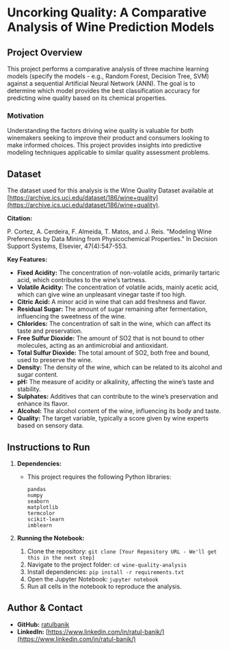 # Uncorking Quality: A Comparative Analysis of Wine Prediction Models

## Project Overview

This project performs a comparative analysis of three machine learning models (specify the models - e.g., Random Forest, Decision Tree, SVM) against a sequential Artificial Neural Network (ANN). The goal is to determine which model provides the best classification accuracy for predicting wine quality based on its chemical properties. 

### Motivation 

Understanding the factors driving wine quality is valuable for both winemakers seeking to improve their product and consumers looking to make informed choices. This project provides insights into predictive modeling techniques applicable to similar quality assessment problems.

## Dataset

The dataset used for this analysis is the Wine Quality Dataset available at [https://archive.ics.uci.edu/dataset/186/wine+quality](https://archive.ics.uci.edu/dataset/186/wine+quality).

**Citation:**

P. Cortez, A. Cerdeira, F. Almeida, T. Matos, and J. Reis. "Modeling Wine Preferences by Data Mining from Physicochemical Properties." In Decision Support Systems, Elsevier, 47(4):547-553. 

**Key Features:**

* **Fixed Acidity:** The concentration of non-volatile acids, primarily tartaric acid, which contributes to the wine’s tartness.
* **Volatile Acidity:** The concentration of volatile acids, mainly acetic acid, which can give wine an unpleasant vinegar taste if too high.
* **Citric Acid:** A minor acid in wine that can add freshness and flavor.
* **Residual Sugar:** The amount of sugar remaining after fermentation, influencing the sweetness of the wine.
* **Chlorides:** The concentration of salt in the wine, which can affect its taste and preservation.
* **Free Sulfur Dioxide:** The amount of SO2 that is not bound to other molecules, acting as an antimicrobial and antioxidant.
* **Total Sulfur Dioxide:** The total amount of SO2, both free and bound, used to preserve the wine.
* **Density:** The density of the wine, which can be related to its alcohol and sugar content.
* **pH:** The measure of acidity or alkalinity, affecting the wine’s taste and stability.
* **Sulphates:** Additives that can contribute to the wine’s preservation and enhance its flavor.
* **Alcohol:** The alcohol content of the wine, influencing its body and taste.
* **Quality:** The target variable, typically a score given by wine experts based on sensory data.

## Instructions to Run 

1.  **Dependencies:**  
    * This project requires the following Python libraries:
       ```
       pandas
       numpy
       seaborn
       matplotlib
       termcolor
       scikit-learn
       imblearn
       ```

2.  **Running the Notebook:**
    1. Clone the repository:  `git clone [Your Repository URL - We'll get this in the next step]`
    2. Navigate to the project folder: `cd wine-quality-analysis` 
    3. Install dependencies: `pip install -r requirements.txt`
    4. Open the Jupyter Notebook: `jupyter notebook`
    5. Run all cells in the notebook to reproduce the analysis.

## Author & Contact 

* **GitHub:** [ratulbanik](https://github.com/ratulbanik)
* **LinkedIn:** [https://www.linkedin.com/in/ratul-banik/](https://www.linkedin.com/in/ratul-banik/) 